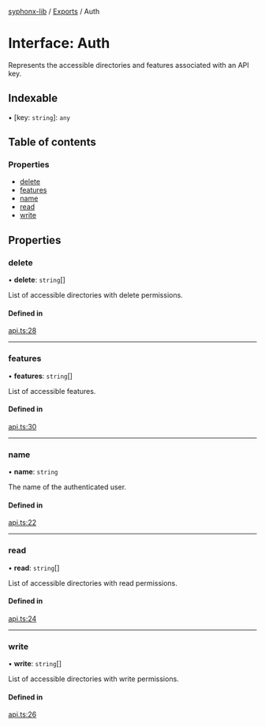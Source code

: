 [syphonx-lib](../README.md) / [Exports](../modules.md) / Auth

# Interface: Auth

Represents the accessible directories and features associated with an API key.

## Indexable

▪ [key: `string`]: `any`

## Table of contents

### Properties

- [delete](Auth.md#delete)
- [features](Auth.md#features)
- [name](Auth.md#name)
- [read](Auth.md#read)
- [write](Auth.md#write)

## Properties

### delete

• **delete**: `string`[]

List of accessible directories with delete permissions.

#### Defined in

[api.ts:28](https://github.com/dtempx/syphonx-lib/blob/322fff5/api.ts#L28)

___

### features

• **features**: `string`[]

List of accessible features.

#### Defined in

[api.ts:30](https://github.com/dtempx/syphonx-lib/blob/322fff5/api.ts#L30)

___

### name

• **name**: `string`

The name of the authenticated user.

#### Defined in

[api.ts:22](https://github.com/dtempx/syphonx-lib/blob/322fff5/api.ts#L22)

___

### read

• **read**: `string`[]

List of accessible directories with read permissions.

#### Defined in

[api.ts:24](https://github.com/dtempx/syphonx-lib/blob/322fff5/api.ts#L24)

___

### write

• **write**: `string`[]

List of accessible directories with write permissions.

#### Defined in

[api.ts:26](https://github.com/dtempx/syphonx-lib/blob/322fff5/api.ts#L26)
